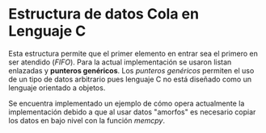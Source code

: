 # Estructura de datos Cola en Lenguaje C

Esta estructura permite que el primer elemento en entrar sea el primero en ser atendido (<i>FIFO</i>). Para la actual implementación se usaron listan enlazadas y <b>punteros genéricos</b>. Los <i>punteros genéricos</i> permiten el uso de un tipo de datos arbitrario pues lenguaje C no está diseñado como un lenguaje orientado a objetos.

Se encuentra implementado un ejemplo de cómo opera actualmente la implementación debido a que al usar datos "amorfos" es necesario copiar los datos en bajo nivel con la función <i>memcpy</i>.
